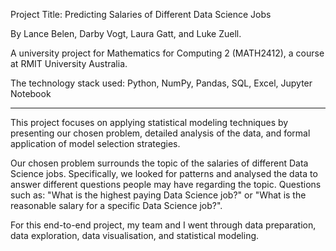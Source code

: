 Project Title: Predicting Salaries of Different Data Science Jobs

By Lance Belen, Darby Vogt, Laura Gatt, and Luke Zuell.

A university project for Mathematics for Computing 2 (MATH2412), a course at RMIT University Australia.

The technology stack used: Python, NumPy, Pandas, SQL, Excel, Jupyter Notebook

-------------------------------------------------------------------------------
This project focuses on applying statistical modeling techniques by presenting our chosen problem, detailed analysis of the data, and formal application of model selection strategies.

Our chosen problem surrounds the topic of the salaries of different Data Science jobs. Specifically, we looked for patterns and analysed the data to answer different questions people may have regarding the topic.
Questions such as: "What is the highest paying Data Science job?" or "What is the reasonable salary for a specific Data Science job?".

For this end-to-end project, my team and I went through data preparation, data exploration, data visualisation, and statistical modeling.
